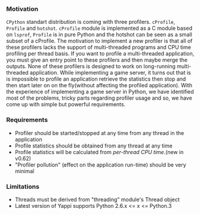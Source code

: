 ### Motivation

`CPython` standart distribution is coming with three profilers.
`cProfile`, `Profile` and `hotshot`. `cProfile` module is
implemented as a C module based on `lsprof`, `Profile` is in pure
Python and the hotshot can be seen as a small subset of a cProfile. The
motivation to implement a new profiler is that all of these profilers
lacks the support of multi-threaded programs and CPU time profiling per
thread basis. If you want to profile a multi-threaded application, you
must give an entry point to these profilers and then maybe merge the
outputs. None of these profilers is designed to work on long-running
multi-threaded application. While implementing a game server, it turns
out that is is impossible to profile an application retrieve the
statistics then stop and then start later on on the fly(without
affecting the profiled application). With the experience of implementing
a game server in Python, we have identified most of the problems, tricky
parts regarding profiler usage and so, we have come up with simple but
powerful requirements.

### Requirements

- Profiler should be started/stopped at any time from any thread in the application
- Profile statistics should be obtained from any thread at any time
- Profile statistics will be calculated from *per-thread CPU time*.(new in v0.62)
- "Profiler pollution" (effect on the application run-time) should be very minimal

### Limitations

- Threads must be derived from "threading" module's Thread object
- Latest version of Yappi supports Python 2.6.x <= x <= Python.3
